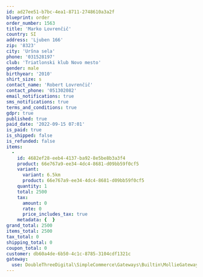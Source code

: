 ```yaml
---
id: ad27ee51-b7bc-4ea1-8711-2748610a3a2f
blueprint: order
order_number: 1563
title: 'Marko Lovrenčič'
country: SI
address: 'Ljuben 166'
zip: '8323'
city: 'Uršna sela'
phone: '031528197'
club: 'Triatlonski klub Novo mesto'
gender: male
birthyear: '2010'
shirt_size: s
contact_name: 'Robert Lovrenčič'
contact_phone: '051302082'
email_notifications: true
sms_notifications: true
terms_and_conditions: true
gdpr: true
published: true
paid_date: '2022-09-15 07:01'
is_paid: true
is_shipped: false
is_refunded: false
items:
  -
    id: 4682ef28-eeb4-4137-ba92-8e5be8b3a3f4
    product: 66e767a9-ee34-4dc4-8681-d09bb59f0cf5
    variant:
      variant: 6.5km
      product: 66e767a9-ee34-4dc4-8681-d09bb59f0cf5
    quantity: 1
    total: 2500
    tax:
      amount: 0
      rate: 0
      price_includes_tax: true
    metadata: {  }
grand_total: 2500
items_total: 2500
tax_total: 0
shipping_total: 0
coupon_total: 0
customer: db60a4de-6b50-4c1c-8785-3104cdf1321c
gateway:
  use: DoubleThreeDigital\SimpleCommerce\Gateways\Builtin\MollieGateway
---
```

